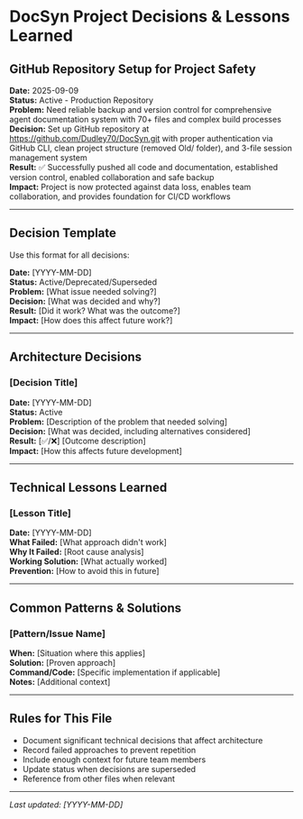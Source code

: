 # DocSyn Project Decisions & Lessons Learned

## GitHub Repository Setup for Project Safety
**Date:** 2025-09-09  
**Status:** Active - Production Repository  
**Problem:** Need reliable backup and version control for comprehensive agent documentation system with 70+ files and complex build processes  
**Decision:** Set up GitHub repository at https://github.com/Dudley70/DocSyn.git with proper authentication via GitHub CLI, clean project structure (removed Old/ folder), and 3-file session management system  
**Result:** ✅ Successfully pushed all code and documentation, established version control, enabled collaboration and safe backup  
**Impact:** Project is now protected against data loss, enables team collaboration, and provides foundation for CI/CD workflows

---

## Decision Template
Use this format for all decisions:

**Date:** [YYYY-MM-DD]  
**Status:** Active/Deprecated/Superseded  
**Problem:** [What issue needed solving?]  
**Decision:** [What was decided and why?]  
**Result:** [Did it work? What was the outcome?]  
**Impact:** [How does this affect future work?]

---

## Architecture Decisions

### [Decision Title]
**Date:** [YYYY-MM-DD]  
**Status:** Active  
**Problem:** [Description of the problem that needed solving]  
**Decision:** [What was decided, including alternatives considered]  
**Result:** [✅/❌] [Outcome description]  
**Impact:** [How this affects future development]

---

## Technical Lessons Learned

### [Lesson Title]  
**Date:** [YYYY-MM-DD]  
**What Failed:** [What approach didn't work]  
**Why It Failed:** [Root cause analysis]  
**Working Solution:** [What actually worked]  
**Prevention:** [How to avoid this in future]

---

## Common Patterns & Solutions

### [Pattern/Issue Name]
**When:** [Situation where this applies]  
**Solution:** [Proven approach]  
**Command/Code:** [Specific implementation if applicable]  
**Notes:** [Additional context]

---

## Rules for This File
- Document significant technical decisions that affect architecture
- Record failed approaches to prevent repetition  
- Include enough context for future team members
- Update status when decisions are superseded
- Reference from other files when relevant

---
*Last updated: [YYYY-MM-DD]*
